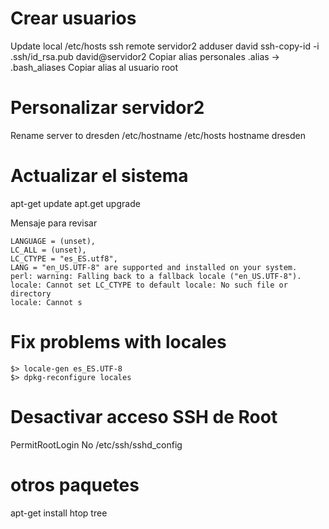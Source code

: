 
# Crear usuarios

Update local /etc/hosts
ssh remote servidor2
adduser david
ssh-copy-id -i .ssh/id_rsa.pub david@servidor2
Copiar alias personales .alias -> .bash_aliases
Copiar alias al usuario root

# Personalizar servidor2

Rename server to dresden
/etc/hostname
/etc/hosts
hostname dresden

# Actualizar el sistema

apt-get update
apt.get upgrade

Mensaje para revisar
```
LANGUAGE = (unset),
LC_ALL = (unset),
LC_CTYPE = "es_ES.utf8",
LANG = "en_US.UTF-8" are supported and installed on your system.
perl: warning: Falling back to a fallback locale ("en_US.UTF-8").
locale: Cannot set LC_CTYPE to default locale: No such file or directory
locale: Cannot s
```

# Fix problems with locales

```console
$> locale-gen es_ES.UTF-8
$> dpkg-reconfigure locales
```


# Desactivar acceso SSH de Root
PermitRootLogin No
/etc/ssh/sshd_config

# otros paquetes
apt-get install htop tree
